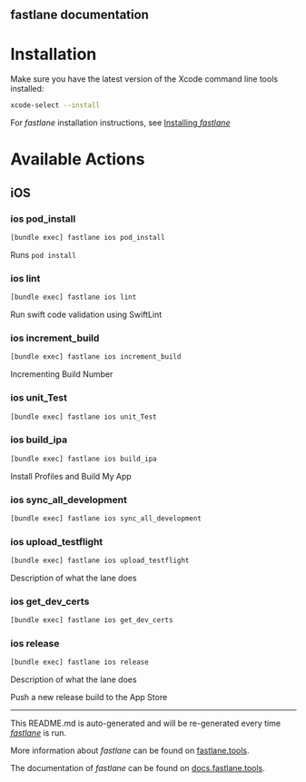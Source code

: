 fastlane documentation
----

# Installation

Make sure you have the latest version of the Xcode command line tools installed:

```sh
xcode-select --install
```

For _fastlane_ installation instructions, see [Installing _fastlane_](https://docs.fastlane.tools/#installing-fastlane)

# Available Actions

## iOS

### ios pod_install

```sh
[bundle exec] fastlane ios pod_install
```

Runs `pod install`

### ios lint

```sh
[bundle exec] fastlane ios lint
```

Run swift code validation using SwiftLint

### ios increment_build

```sh
[bundle exec] fastlane ios increment_build
```

Incrementing Build Number

### ios unit_Test

```sh
[bundle exec] fastlane ios unit_Test
```



### ios build_ipa

```sh
[bundle exec] fastlane ios build_ipa
```

Install Profiles and Build My App

### ios sync_all_development

```sh
[bundle exec] fastlane ios sync_all_development
```



### ios upload_testflight

```sh
[bundle exec] fastlane ios upload_testflight
```

Description of what the lane does

### ios get_dev_certs

```sh
[bundle exec] fastlane ios get_dev_certs
```



### ios release

```sh
[bundle exec] fastlane ios release
```

Description of what the lane does

Push a new release build to the App Store

----

This README.md is auto-generated and will be re-generated every time [_fastlane_](https://fastlane.tools) is run.

More information about _fastlane_ can be found on [fastlane.tools](https://fastlane.tools).

The documentation of _fastlane_ can be found on [docs.fastlane.tools](https://docs.fastlane.tools).
